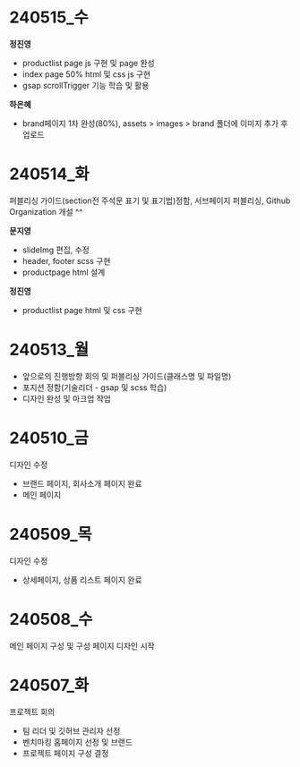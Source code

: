 # 240515_수
**정진영**
- productlist page js 구현 및 page 완성
- index page 50% html 및 css js 구현
- gsap scrollTrigger 기능 학습 및 활용

**하은혜**
- brand페이지 1차 완성(80%), assets > images > brand 폴더에 이미지 추가 후 업로드

# 240514_화 
퍼블리싱 가이드(section전 주석문 표기 및 표기법)정함, 서브페이지 퍼블리싱, 
Github Organization 개설 ^^    
     
**문지영**       
- slideImg 편집, 수정   
- header, footer scss 구현
- productpage html 설계

**정진영**
- productlist page html 및 css 구현

# 240513_월
- 앞으로의 진행방향 회의 및 퍼블리싱 가이드(클래스명 및 파일명)
- 포지션 정함(기술리더 - gsap 및 scss 학습)
- 디자인 완성 및 마크업 작업

# 240510_금
디자인 수정
- 브랜드 페이지, 회사소개 페이지 완료
- 메인 페이지

# 240509_목
디자인 수정
- 상세페이지, 상품 리스트 페이지 완료

# 240508_수
메인 페이지 구성 및 구성 페이지 디자인 시작

# 240507_화
프로젝트 회의
- 팀 리더 및 깃허브 관리자 선정
- 벤치마킹 홈페이지 선정 및 브랜드
- 프로젝트 페이지 구성 결정
